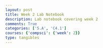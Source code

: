 ```yaml
---
layout: post
title: Week 2 Lab Notebook
description: Lab notebook covering week 2
comments: True
categories: ['5.A', 'C4.1']
courses: {'compsci': {'week': 2}}
type: tangibles
---
```


